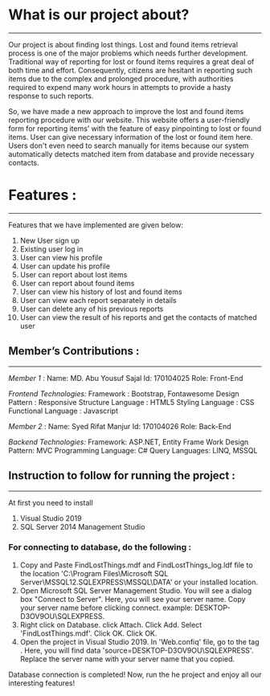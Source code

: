 # What is our project about?
---
Our project is about finding lost things. Lost and found items retrieval process is one of the major problems which needs further 
development. Traditional way of reporting for lost or found items requires a great deal of both time and effort. Consequently, 
citizens are hesitant in reporting such items due to the complex and prolonged procedure, with authorities required to expend 
many work hours in attempts to provide a hasty response to such reports. 

So, we have made a new approach to improve the lost and found items reporting procedure with our website. This website offers a 
user-friendly form for reporting items’ with the feature of easy pinpointing to lost or found items. User can give necessary 
information of the lost or found item here. Users don't even need to search manually for items because our system automatically detects
matched item from database and provide necessary contacts. 

# Features :
---
Features that we have implemented are given below:
1. New User sign up
1. Existing user log in
1. User can view his profile
1. User can update his profile
1. User can report about lost items
1. User can report about found items
1. User can view his history of lost and found items
1. User can view each report separately in details
1. User can delete any of his previous reports
1. User can view the result of his reports and get the contacts of matched user


## Member’s Contributions :
---
*Member 1* : 
Name: MD. Abu Yousuf Sajal
Id: 170104025
Role: Front-End

_Frontend Technologies:_ 
Framework : Bootstrap, Fontawesome
Design Pattern : Responsive
Structure Language : HTML5
Styling Language : CSS
Functional Language : Javascript

*Member 2* : 
Name: Syed Rifat Manjur
Id: 170104026
Role: Back-End

_Backend Technologies:_ 
Framework: ASP.NET, Entity Frame Work
Design Pattern: MVC
Programming Language: C#
Query Languages: LINQ, MSSQL


## Instruction to follow for running the project :
---
At first you need to install
1. Visual Studio 2019
1. SQL Server 2014 Management Studio

### For connecting to database, do the following :

1. Copy and Paste FindLostThings.mdf and FindLostThings_log.ldf file to the location 
'C:\Program Files\Microsoft SQL Server\MSSQL12.SQLEXPRESS\MSSQL\DATA' or your installed location.
1. Open Microsoft SQL Server Management Studio. You will see a dialog box "Connect to Server". Here, you will see your server name.
Copy your server name before clicking connect. example: DESKTOP-D3OV9OU\SQLEXPRESS.
1. Right click on Database. click Attach. Click Add. Select 'FindLostThings.mdf'. Click OK. Click OK.
1. Open the project in Visual Studio 2019. In 'Web.confiq' file, go to the tag <connectionString>. Here, you will find
data 'source=DESKTOP-D3OV9OU\SQLEXPRESS'. Replace the server name with your server name that you copied.

Database connection is completed! Now, run the he project and enjoy all our interesting features!

